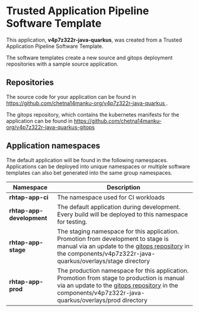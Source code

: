 # Trusted Application Pipeline Software Template

This application, **v4p7z322r-java-quarkus**, was created from a Trusted Application Pipeline Software Template.

The software templates create a new source and gitops deployment repositories with a sample source application. 

## Repositories

The source code for your application can be found in [https://github.com/chetna14manku-org/v4p7z322r-java-quarkus ](https://github.com/chetna14manku-org/v4p7z322r-java-quarkus ).
 
The gitops repository, which contains the kubernetes manifests for the application can be found in 
[https://github.com/chetna14manku-org/v4p7z322r-java-quarkus-gitops ](https://github.com/chetna14manku-org/v4p7z322r-java-quarkus-gitops ) 

## Application namespaces 

The default application will be found in the following namespaces. Applications can be deployed into unique namespaces or multiple software templates can also bet generated into the same group namespaces.  

|  Namespace   |  Description   |  
| -------- | -------- |
| **rhtap-app-ci** | The namespace used for CI workloads |
| **rhtap-app-development** | The default application during development. Every build will be deployed to this namespace for testing. |
| **rhtap-app-stage** | The staging namespace for this application. Promotion from development to stage is manual via an update to the [gitops repository](https://github.com/chetna14manku-org/v4p7z322r-java-quarkus-gitops ) in the components/v4p7z322r-java-quarkus/overlays/stage directory |
| **rhtap-app-prod** | The production namespace for this application. Promotion from stage to production is manual via an update to the [gitops repository](https://github.com/chetna14manku-org/v4p7z322r-java-quarkus-gitops ) in the components/v4p7z322r-java-quarkus/overlays/prod directory |
